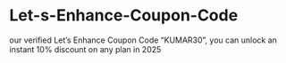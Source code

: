 # Let-s-Enhance-Coupon-Code
 our verified Let’s Enhance Coupon Code “KUMAR30”, you can unlock an instant 10% discount on any plan in 2025 
